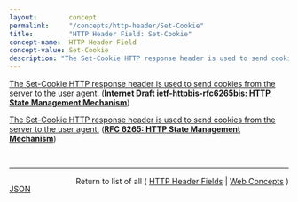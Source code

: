 ```yaml
---
layout:        concept
permalink:     "/concepts/http-header/Set-Cookie"
title:         "HTTP Header Field: Set-Cookie"
concept-name:  HTTP Header Field
concept-value: Set-Cookie
description: "The Set-Cookie HTTP response header is used to send cookies from the server to the user agent."
---
```


[The Set-Cookie HTTP response header is used to send cookies from the server to the user agent.](http://tools.ietf.org/html/draft-ietf-httpbis-rfc6265bis#section-4.1 "Read documentation for HTTP Header Field &#34;Set-Cookie&#34;") (**[Internet Draft ietf-httpbis-rfc6265bis: HTTP State Management Mechanism](/specs/IETF/I-D/ietf-httpbis-rfc6265bis "This document defines the HTTP Cookie and Set-Cookie header fields. These header fields can be used by HTTP servers to store state (called cookies) at HTTP user agents, letting the servers maintain a stateful session over the mostly stateless HTTP protocol. Although cookies have many historical infelicities that degrade their security and privacy, the Cookie and Set-Cookie header fields are widely used on the Internet. This document obsoletes RFC 2965.")**)

[The Set-Cookie HTTP response header is used to send cookies from the server to the user agent.](http://tools.ietf.org/html/rfc6265#section-4.1 "Read documentation for HTTP Header Field &#34;Set-Cookie&#34;") (**[RFC 6265: HTTP State Management Mechanism](/specs/IETF/RFC/6265 "This document defines the HTTP Cookie and Set-Cookie header fields. These header fields can be used by HTTP servers to store state (called cookies) at HTTP user agents, letting the servers maintain a stateful session over the mostly stateless HTTP protocol. Although cookies have many historical infelicities that degrade their security and privacy, the Cookie and Set-Cookie header fields are widely used on the Internet.")**)

<br/>
<hr/>

<p style="float : left"><a href="./Set-Cookie.json" title="JSON representing this particular Web Concept value">JSON</a></p>
<p style="text-align: right">Return to list of all ( <a href="../http-header/">HTTP Header Fields</a> | <a href="../">Web Concepts</a> )</p>
